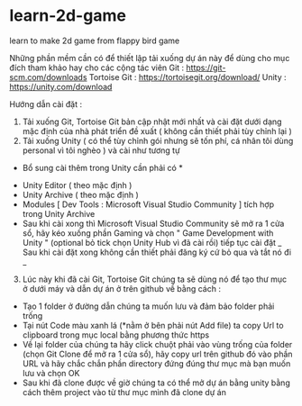 # learn-2d-game
learn to make 2d game from flappy bird game

Những phần mềm cần có để thiết lập tải xuống dự án này để dùng cho mục đích tham khảo hay cho các cộng tác viên
Git : https://git-scm.com/downloads
Tortoise Git : https://tortoisegit.org/download/
Unity : https://unity.com/download

Hướng dẫn cài đặt :
1. Tải xuống Git, Tortoise Git bản cập nhật mới nhất và cài đặt dưới dạng mặc định của nhà phát triển đề xuất 
( không cần thiết phải tùy chỉnh lại ) 
2. Tải xuống Unity ( có thể tùy chỉnh gói nhưng sẽ tốn phí, cá nhân tôi dùng personal vì tôi nghèo ) và cài như tương tự
* Bổ sung cài thêm trong Unity cần phải có *
+ Unity Editor ( theo mặc định )
+ Unity Archive ( theo mặc định )
+ Modules [ Dev Tools : Microsoft Visual Studio Community ] tích hợp trong Unity Archive
+ Sau khi cài xong thì Microsoft Visual Studio Community sẽ mở ra 1 cửa sổ, hãy kéo xuống phần Gaming và chọn " Game Development with Unity " (optional bỏ tick chọn Unity Hub vì đã cài rồi) tiếp tục cài đặt 
_ Sau khi cài đặt xong không cần thiết phải đăng ký cứ bỏ qua và tắt nó đi _
3. Lúc này khi đã cài Git, Tortoise Git chúng ta sẽ dùng nó để tạo thư mục ở dưới máy và dẫn dự án ở trên github về bằng cách :
+ Tạo 1 folder ở đường dẫn chúng ta muốn lưu và đảm bảo folder phải trống
+ Tại nút Code màu xanh lá (*nằm ở bên phải nút Add file) ta copy Url to clipboard trong mục local bằng phương thức https
+ Về lại folder của chúng ta hãy click chuột phải vào vùng trống của folder (chọn Git Clone để mở ra 1 cửa sổ), hãy copy url trên github đó vào phần URL và hãy chắc chắn phần directory đứng đúng thư mục mà bạn muốn lưu và chọn OK
+ Sau khi đã clone được về giờ chúng ta có thể mở dự án bằng unity bằng cách thêm project vào từ thư mục mình đã clone dự án
